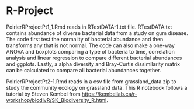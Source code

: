 # R-Project

PoirierRProjectPt1_1.Rmd reads in RTestDATA-1.txt file. RTestDATA.txt contains abundance of diverse bacterial data from a study on gum disease. The code first test the normality of bacterial abundance and then transforms any that is not normal. The code can also make a one-way ANOVA and boxplots comparing a type of bacteria to time, correlation analysis and linear regression to compare different bacterial abundances and ggplots. Lastly, a alpha diversity and Bray-Curtis dissimilarity matrix can be calculated to compare all bacterial abundances together.

PoirierRProjectPt2-1.Rmd reads in a csv file from grassland_data.zip to study the community ecology on grassland data. This R notebook follows a tutorial by Steven Kembel from https://kembellab.ca/r-workshop/biodivR/SK_Biodiversity_R.html.


